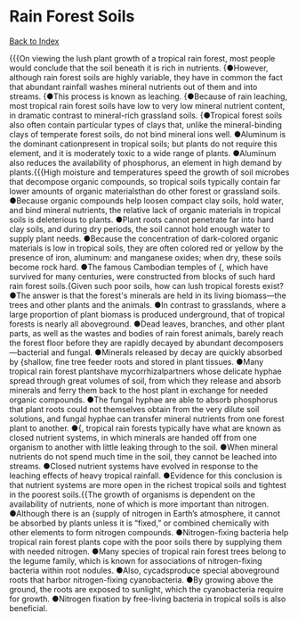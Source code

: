 # Rain Forest Soils
[Back to Index](https://github.com/windows10010/tpoExtractor/blob/master/README.md)

{{{On viewing the lush plant growth of a tropical rain forest, most people would conclude that the soil beneath it is rich in nutrients. {●However, although rain forest soils are highly variable, they have in common the fact that abundant rainfall washes mineral nutrients out of them and into streams. {●This process is known as leaching. {●Because of rain leaching, most tropical rain forest soils have low to very low mineral nutrient content, in dramatic contrast to mineral-rich grassland soils. {●Tropical forest soils also often contain particular types of clays that, unlike the mineral-binding clays of temperate forest soils, do not bind mineral ions well. ●Aluminum is the dominant cationpresent in tropical soils; but plants do not require this element, and it is moderately toxic to a wide range of plants. ●Aluminum also reduces the availability of phosphorus, an element in high demand by plants.{{{High moisture and temperatures speed the growth of soil microbes that decompose organic compounds, so tropical soils typically contain far lower amounts of organic materialsthan do other forest or grassland soils. ●Because organic compounds help loosen compact clay soils, hold water, and bind mineral nutrients, the relative lack of organic materials in tropical soils is deleterious to plants. ●Plant roots cannot penetrate far into hard clay soils, and during dry periods, the soil cannot hold enough water to supply plant needs. ●Because the concentration of dark-colored organic materials is low in tropical soils, they are often colored red or yellow by the presence of iron, aluminum: and manganese oxides; when dry, these soils become rock hard. ●The famous Cambodian temples of {, which have survived for many centuries, were constructed from blocks of such hard rain forest soils.{Given such poor soils, how can lush tropical forests exist? ●The answer is that the forest's minerals are held in its living biomass—the trees and other plants and the animals. ●In contrast to grasslands, where a large proportion of plant biomass is produced underground, that of tropical forests is nearly all aboveground. ●Dead leaves, branches, and other plant parts, as well as the wastes and bodies of rain forest animals, barely reach the forest floor before they are rapidly decayed by abundant decomposers—bacterial and fungal. ●Minerals released by decay are quickly absorbed by {shallow, fine tree feeder roots and stored in plant tissues. ●Many tropical rain forest plantshave mycorrhizalpartners whose delicate hyphae spread through great volumes of soil, from which they release and absorb minerals and ferry them back to the host plant in exchange for needed organic compounds. ●The fungal hyphae are able to absorb phosphorus that plant roots could not themselves obtain from the very dilute soil solutions, and fungal hyphae can transfer mineral nutrients from one forest plant to another. ●{, tropical rain forests typically have what are known as closed nutrient systems, in which minerals are handed off from one organism to another with little leaking through to the soil. ●When mineral nutrients do not spend much time in the soil, they cannot be leached into streams. ●Closed nutrient systems have evolved in response to the leaching effects of heavy tropical rainfall. ●Evidence for this conclusion is that nutrient systems are more open in the richest tropical soils and tightest in the poorest soils.{{The growth of organisms is dependent on the availability of nutrients, none of which is more important than nitrogen. ●Although there is an {supply of nitrogen in Earth’s atmosphere, it cannot be absorbed by plants unless it is “fixed,” or combined chemically with other elements to form nitrogen compounds. ●Nitrogen-fixing bacteria help tropical rain forest plants cope with the poor soils there by supplying them with needed nitrogen. ●Many species of tropical rain forest trees belong to the legume family, which is known for associations of nitrogen-fixing bacteria within root nodules. ●Also, cycadsproduce special aboveground roots that harbor nitrogen-fixing cyanobacteria. ●By growing above the ground, the roots are exposed to sunlight, which the cyanobacteria require for growth. ●Nitrogen fixation by free-living bacteria in tropical soils is also beneficial.
